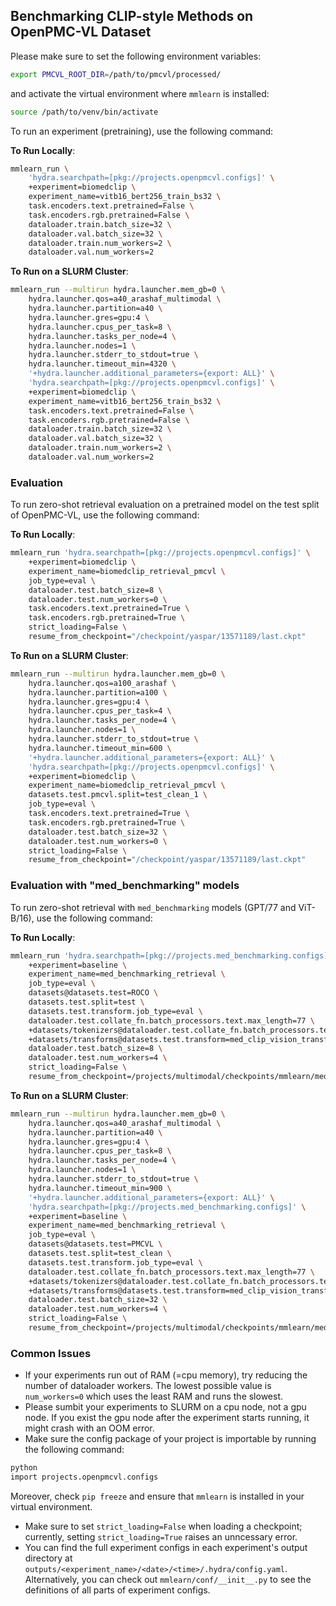 ## Benchmarking CLIP-style Methods on OpenPMC-VL Dataset

Please make sure to set the following environment variables:
```bash
export PMCVL_ROOT_DIR=/path/to/pmcvl/processed/
```
and activate the virtual environment where `mmlearn` is installed:
```bash
source /path/to/venv/bin/activate
```

To run an experiment (pretraining), use the following command:

**To Run Locally**:
```bash
mmlearn_run \
    'hydra.searchpath=[pkg://projects.openpmcvl.configs]' \
    +experiment=biomedclip \
    experiment_name=vitb16_bert256_train_bs32 \
    task.encoders.text.pretrained=False \
    task.encoders.rgb.pretrained=False \
    dataloader.train.batch_size=32 \
    dataloader.val.batch_size=32 \
    dataloader.train.num_workers=2 \
    dataloader.val.num_workers=2
```

**To Run on a SLURM Cluster**:
```bash
mmlearn_run --multirun hydra.launcher.mem_gb=0 \
    hydra.launcher.qos=a40_arashaf_multimodal \
    hydra.launcher.partition=a40 \
    hydra.launcher.gres=gpu:4 \
    hydra.launcher.cpus_per_task=8 \
    hydra.launcher.tasks_per_node=4 \
    hydra.launcher.nodes=1 \
    hydra.launcher.stderr_to_stdout=true \
    hydra.launcher.timeout_min=4320 \
    '+hydra.launcher.additional_parameters={export: ALL}' \
    'hydra.searchpath=[pkg://projects.openpmcvl.configs]' \
    +experiment=biomedclip \
    experiment_name=vitb16_bert256_train_bs32 \
    task.encoders.text.pretrained=False \
    task.encoders.rgb.pretrained=False \
    dataloader.train.batch_size=32 \
    dataloader.val.batch_size=32 \
    dataloader.train.num_workers=2 \
    dataloader.val.num_workers=2
```

### Evaluation

To run zero-shot retrieval evaluation on a pretrained model on the test split of OpenPMC-VL, use the following command:

**To Run Locally**:
```bash
mmlearn_run 'hydra.searchpath=[pkg://projects.openpmcvl.configs]' \
    +experiment=biomedclip \
    experiment_name=biomedclip_retrieval_pmcvl \
    job_type=eval \
    dataloader.test.batch_size=8 \
    dataloader.test.num_workers=0 \
    task.encoders.text.pretrained=True \
    task.encoders.rgb.pretrained=True \
    strict_loading=False \
    resume_from_checkpoint="/checkpoint/yaspar/13571189/last.ckpt"
```

**To Run on a SLURM Cluster**:
```bash
mmlearn_run --multirun hydra.launcher.mem_gb=0 \
    hydra.launcher.qos=a100_arashaf \
    hydra.launcher.partition=a100 \
    hydra.launcher.gres=gpu:4 \
    hydra.launcher.cpus_per_task=4 \
    hydra.launcher.tasks_per_node=4 \
    hydra.launcher.nodes=1 \
    hydra.launcher.stderr_to_stdout=true \
    hydra.launcher.timeout_min=600 \
    '+hydra.launcher.additional_parameters={export: ALL}' \
    'hydra.searchpath=[pkg://projects.openpmcvl.configs]' \
    +experiment=biomedclip \
    experiment_name=biomedclip_retrieval_pmcvl \
    datasets.test.pmcvl.split=test_clean_1 \
    job_type=eval \
    task.encoders.text.pretrained=True \
    task.encoders.rgb.pretrained=True \
    dataloader.test.batch_size=32 \
    dataloader.test.num_workers=0 \
    strict_loading=False \
    resume_from_checkpoint="/checkpoint/yaspar/13571189/last.ckpt"
```

### Evaluation with "med_benchmarking" models

To run zero-shot retrieval with `med_benchmarking` models (GPT/77 and ViT-B/16), use the following command:

**To Run Locally**:
```bash
mmlearn_run 'hydra.searchpath=[pkg://projects.med_benchmarking.configs]' \
    +experiment=baseline \
    experiment_name=med_benchmarking_retrieval \
    job_type=eval \
    datasets@datasets.test=ROCO \
    datasets.test.split=test \
    datasets.test.transform.job_type=eval \
    dataloader.test.collate_fn.batch_processors.text.max_length=77 \
    +datasets/tokenizers@dataloader.test.collate_fn.batch_processors.text=BiomedCLIPTokenizer \
    +datasets/transforms@datasets.test.transform=med_clip_vision_transform \
    dataloader.test.batch_size=8 \
    dataloader.test.num_workers=4 \
    strict_loading=False \
    resume_from_checkpoint=/projects/multimodal/checkpoints/mmlearn/med_benchmarking/vit_base_patch16_224_ep11.ckpt
```

**To Run on a SLURM Cluster**:
```bash
mmlearn_run --multirun hydra.launcher.mem_gb=0 \
    hydra.launcher.qos=a40_arashaf_multimodal \
    hydra.launcher.partition=a40 \
    hydra.launcher.gres=gpu:4 \
    hydra.launcher.cpus_per_task=8 \
    hydra.launcher.tasks_per_node=4 \
    hydra.launcher.nodes=1 \
    hydra.launcher.stderr_to_stdout=true \
    hydra.launcher.timeout_min=900 \
    '+hydra.launcher.additional_parameters={export: ALL}' \
    'hydra.searchpath=[pkg://projects.med_benchmarking.configs]' \
    +experiment=baseline \
    experiment_name=med_benchmarking_retrieval \
    job_type=eval \
    datasets@datasets.test=PMCVL \
    datasets.test.split=test_clean \
    datasets.test.transform.job_type=eval \
    dataloader.test.collate_fn.batch_processors.text.max_length=77 \
    +datasets/tokenizers@dataloader.test.collate_fn.batch_processors.text=BiomedCLIPTokenizer \
    +datasets/transforms@datasets.test.transform=med_clip_vision_transform \
    dataloader.test.batch_size=32 \
    dataloader.test.num_workers=4 \
    strict_loading=False \
    resume_from_checkpoint=/projects/multimodal/checkpoints/mmlearn/med_benchmarking/vit_base_patch16_224_ep11.ckpt
```

### Common Issues
* If your experiments run out of RAM (=cpu memory), try reducing the number of dataloader workers. The lowest possible value is `num_workers=0` which uses the least RAM and runs the slowest.
* Please sumbit your experiments to SLURM on a cpu node, not a gpu node. If you exist the gpu node after the experiment starts running, it might crash with an OOM error.
* Make sure the config package of your project is importable by running the following command:
```bash
python
import projects.openpmcvl.configs
```
Moreover, check `pip freeze` and ensure that `mmlearn` is installed in your virtual environment.
* Make sure to set `strict_loading=False` when loading a checkpoint; currently, setting `strict_loading=True` raises an unncessary error.
* You can find the full experiment configs in each experiment's output directory at `outputs/<experiment_name>/<date>/<time>/.hydra/config.yaml`. Alternatively, you can check out `mmlearn/conf/__init__.py` to see the definitions of all parts of experiment configs.
